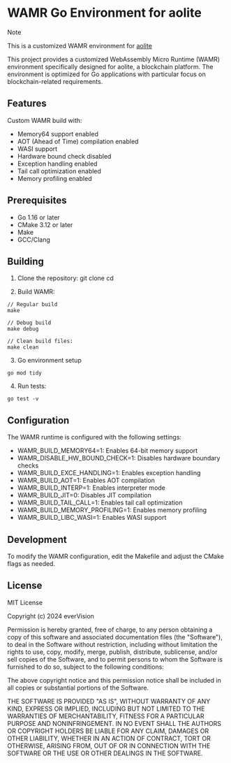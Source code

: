 # WAMR Go Environment for aolite
> [!NOTE]
> This is a customized WAMR environment for [aolite](https://github.com/everVision/aolite)

This project provides a customized WebAssembly Micro Runtime (WAMR) environment specifically designed for aolite, a blockchain platform. The environment is optimized for Go applications with particular focus on blockchain-related requirements.

## Features

Custom WAMR build with:
- Memory64 support enabled
- AOT (Ahead of Time) compilation enabled
- WASI support
- Hardware bound check disabled
- Exception handling enabled
- Tail call optimization enabled
- Memory profiling enabled

## Prerequisites

- Go 1.16 or later
- CMake 3.12 or later
- Make
- GCC/Clang

## Building

1. Clone the repository:
git clone <repository-url>
cd <repository-name>

2. Build WAMR:
```
// Regular build
make

// Debug build
make debug

// Clean build files:
make clean
```

3. Go environment setup
```
go mod tidy
```
4. Run tests:
```
go test -v
```

## Configuration

The WAMR runtime is configured with the following settings:

- WAMR_BUILD_MEMORY64=1: Enables 64-bit memory support
- WAMR_DISABLE_HW_BOUND_CHECK=1: Disables hardware boundary checks
- WAMR_BUILD_EXCE_HANDLING=1: Enables exception handling
- WAMR_BUILD_AOT=1: Enables AOT compilation
- WAMR_BUILD_INTERP=1: Enables interpreter mode
- WAMR_BUILD_JIT=0: Disables JIT compilation
- WAMR_BUILD_TAIL_CALL=1: Enables tail call optimization
- WAMR_BUILD_MEMORY_PROFILING=1: Enables memory profiling
- WAMR_BUILD_LIBC_WASI=1: Enables WASI support

## Development

To modify the WAMR configuration, edit the Makefile and adjust the CMake flags as needed.

## License

MIT License

Copyright (c) 2024 everVision

Permission is hereby granted, free of charge, to any person obtaining a copy
of this software and associated documentation files (the "Software"), to deal
in the Software without restriction, including without limitation the rights
to use, copy, modify, merge, publish, distribute, sublicense, and/or sell
copies of the Software, and to permit persons to whom the Software is
furnished to do so, subject to the following conditions:

The above copyright notice and this permission notice shall be included in all
copies or substantial portions of the Software.

THE SOFTWARE IS PROVIDED "AS IS", WITHOUT WARRANTY OF ANY KIND, EXPRESS OR
IMPLIED, INCLUDING BUT NOT LIMITED TO THE WARRANTIES OF MERCHANTABILITY,
FITNESS FOR A PARTICULAR PURPOSE AND NONINFRINGEMENT. IN NO EVENT SHALL THE
AUTHORS OR COPYRIGHT HOLDERS BE LIABLE FOR ANY CLAIM, DAMAGES OR OTHER
LIABILITY, WHETHER IN AN ACTION OF CONTRACT, TORT OR OTHERWISE, ARISING FROM,
OUT OF OR IN CONNECTION WITH THE SOFTWARE OR THE USE OR OTHER DEALINGS IN THE
SOFTWARE.